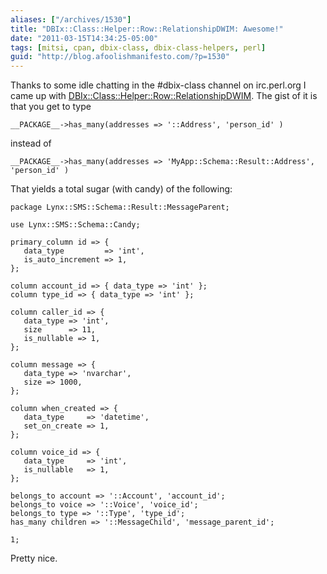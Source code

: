```yaml
---
aliases: ["/archives/1530"]
title: "DBIx::Class::Helper::Row::RelationshipDWIM: Awesome!"
date: "2011-03-15T14:34:25-05:00"
tags: [mitsi, cpan, dbix-class, dbix-class-helpers, perl]
guid: "http://blog.afoolishmanifesto.com/?p=1530"
---
```

Thanks to some idle chatting in the #dbix-class channel on irc.perl.org I came up with [DBIx::Class::Helper::Row::RelationshipDWIM](http://search.cpan.org/perldoc?DBIx::Class::Helper::Row::RelationshipDWIM). The gist of it is that you get to type

    __PACKAGE__->has_many(addresses => '::Address', 'person_id' )

instead of

    __PACKAGE__->has_many(addresses => 'MyApp::Schema::Result::Address', 'person_id' )

That yields a total sugar (with candy) of the following:

    package Lynx::SMS::Schema::Result::MessageParent;

    use Lynx::SMS::Schema::Candy;

    primary_column id => {
       data_type         => 'int',
       is_auto_increment => 1,
    };

    column account_id => { data_type => 'int' };
    column type_id => { data_type => 'int' };

    column caller_id => {
       data_type => 'int',
       size      => 11,
       is_nullable => 1,
    };

    column message => {
       data_type => 'nvarchar',
       size => 1000,
    };

    column when_created => {
       data_type     => 'datetime',
       set_on_create => 1,
    };

    column voice_id => {
       data_type     => 'int',
       is_nullable   => 1,
    };

    belongs_to account => '::Account', 'account_id';
    belongs_to voice => '::Voice', 'voice_id';
    belongs_to type => '::Type', 'type_id';
    has_many children => '::MessageChild', 'message_parent_id';

    1;

Pretty nice.
